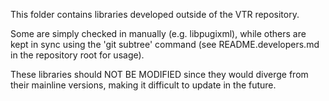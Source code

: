 This folder contains libraries developed outside of the VTR repository.

Some are simply checked in manually (e.g. libpugixml), while others are kept in sync using the 'git subtree' command (see README.developers.md in the repository root for usage).

These libraries should NOT BE MODIFIED since they would diverge from their mainline versions, making it difficult to update in the future.
